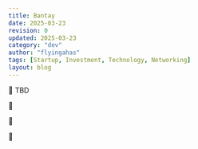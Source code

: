 ```yaml
---
title: Bantay 
date: 2025-03-23
revision: 0
updated: 2025-03-23
category: "dev"
author: "flyingahas"
tags: [Startup, Investment, Technology, Networking]
layout: blog
---
```


👷 TBD

🚧

🌋

🚧

